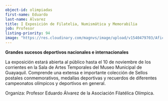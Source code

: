```yaml
---
object-id: olimpiadas
first-name: Eduardo
last-name: Álvarez
title: I Exposición de Filatelia, Numismática y Memorabilia
job: Profesor
listing-priority: 94
image: "https://res.cloudinary.com/magnvs/image/upload/v1540479703/Afiche_Filatelia_mhnehl.jpg"
---
```

**Grandes sucesos deportivos nacionales e internacionales**  

La exposición estará abierta al público hasta el 10 de noviembre de los corrientes en la Sala de Artes Temporales del Museo Municipal de Guayaquil. Comprende una extensa e importante colección de Sellos postales conmemorativos, medallas deportivas y recuerdos de diferentes campeonatos olímpicos y deportivos en general. 

Organiza: Profesor Eduardo Álvarez de la Asociación Filatélica Olímpica.
